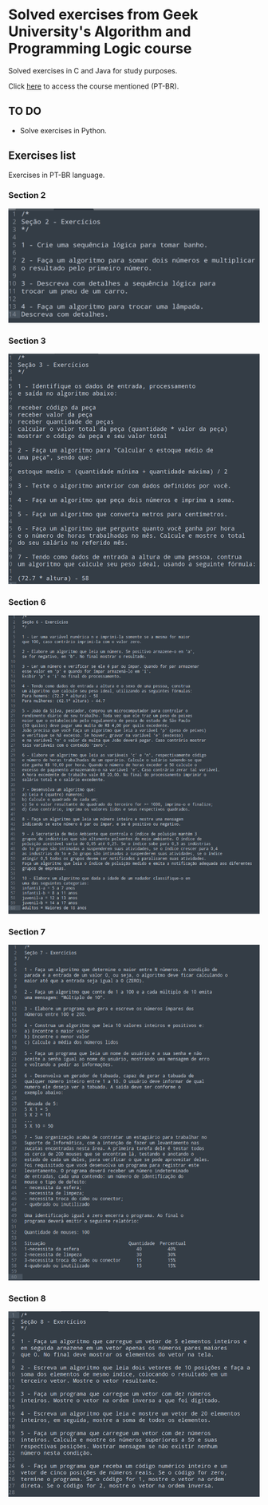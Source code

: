 # Solved exercises from Geek University's Algorithm and Programming Logic course

Solved exercises in C and Java for study purposes.

Click [here](https://www.udemy.com/course/algoritmos-e-logica-de-programacao-essencial/) to access the course mentioned (PT-BR).


## TO DO

- Solve exercises in Python.


## Exercises list
Exercises in PT-BR language.

### Section 2
![Section 2](exercises/section02.png)

### Section 3
![Section 2](exercises/section03.png)

### Section 6
![Section 2](exercises/section06.png)

### Section 7
![Section 2](exercises/section07.png)

### Section 8
![Section 2](exercises/section08.png)
